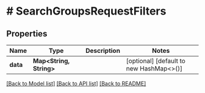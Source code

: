 # # SearchGroupsRequestFilters


## Properties 


Name | Type | Description | Notes
------------ | ------------- | ------------- | -------------
**data**| **Map<String, String>** |   | [optional] [default to new HashMap<>()]


[[Back to Model list]](../../README.md#models) [[Back to API list]](../../README.md#endpoints) [[Back to README]](../../README.md)

